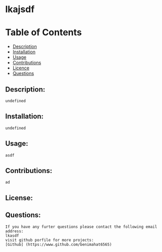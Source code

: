
# lkajsdf

# Table of Contents
- [Description](#description)
- [Installation](#installation)
- [Usage](#usage)
- [Contributions](#contributions)
- [Licence](#licence)
- [Questions](#questions)

## Description: 
    undefined
## Installation:
    undefined
## Usage:
    asdf
## Contributions:
    ad
## License:
    
## Questions:
    If you have any furter questions please contact the following email address:
    lkasdf
    visit github porfile for more projects:
    [Github] (https://www.github.com/benimahat6565)
    
    